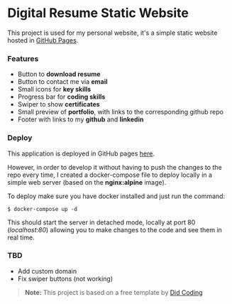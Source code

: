 # Digital Resume Static Website

This project is used for my personal website, it's a simple static website hosted in [GitHub Pages](https://pages.github.com/).

### Features
- Button to **download resume**
- Button to contact me via **email**
- Small icons for **key skills**
- Progress bar for **coding skills**
- Swiper to show **certificates**
- Small preview of **portfolio**, with links to the corresponding github repo
- Footer with links to my **github** and **linkedin**

### Deploy
This application is deployed in GitHub pages [here](https://calvinhus.github.io/resume/).

However, in order to develop it without having to push the changes to the repo every time, I created a docker-compose file to deploy locally in a simple web server (based on the **nginx:alpine** image).

To deploy make sure you have docker installed and just run the command:
```console
$ docker-compose up -d 
```
This should start the server in detached mode, locally at port 80 (*localhost:80*) allowing you to make changes to the code and see them in real time.

### TBD
- Add custom domain
- Fix swiper buttons (not working)

> **Note:** This project is based on a free template by [Did Coding](https://github.com/bobby-didcoding/didcoding_resume_template)
